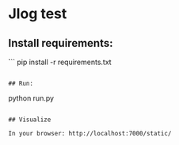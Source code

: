 # Jlog test

## Install requirements:

̀```
pip install -r requirements.txt
```

## Run:

```
python run.py
```

## Visualize

In your browser: http://localhost:7000/static/